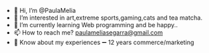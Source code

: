 - 👋 Hi, I’m @PaulaMelia
- 👀 I’m interested in art,extreme sports,gaming,cats and tea matcha.
- 🌱 I’m currently learning Web programming and be happy..
- 📫 How to reach me? paulameliasegarra@gmail.com
- 📄 Know about my experiences  ➖  12 years commerce/marketing


